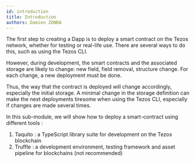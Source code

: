 ```yaml
---
id: introduction
title: Introduction
authors: Damien ZONDA
---
```


The first step to creating a Dapp is to deploy a smart contract on the Tezos network, whether for testing or real-life use. There are several ways to do this, such as using the Tezos CLI.

However, during development, the smart contracts and the associated storage are likely to change: new field, field removal, structure change. For each change, a new deployment must be done.

Thus, the way that the contract is deployed will change accordingly, especially the initial storage. A minimal change in the storage definition can make the next deployments tiresome when using the Tezos CLI, especially if changes are made several times.

In this sub-module, we will show how to deploy a smart-contract using different tools :

1. Taquito : a TypeScript library suite for development on the Tezos blockchain
2. Truffle : a development environment, testing framework and asset pipeline for blockchains (not recommended)
